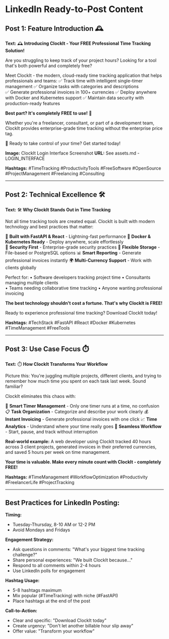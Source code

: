 # LinkedIn Ready-to-Post Content

## Post 1: Feature Introduction 🕰️

**Text:**
🕰️ **Introducing ClockIt - Your FREE Professional Time Tracking Solution!**

Are you struggling to keep track of your project hours? Looking for a tool that's both powerful and completely free? 

Meet ClockIt - the modern, cloud-ready time tracking application that helps professionals and teams:
✅ Track time with intelligent single-timer management
✅ Organize tasks with categories and descriptions  
✅ Generate professional invoices in 100+ currencies
✅ Deploy anywhere with Docker and Kubernetes support
✅ Maintain data security with production-ready features

**Best part? It's completely FREE to use!** 🎉

Whether you're a freelancer, consultant, or part of a development team, ClockIt provides enterprise-grade time tracking without the enterprise price tag.

🚀 Ready to take control of your time? Get started today!

**Image:** ClockIt Login Interface Screenshot
**URL:** See assets.md - LOGIN_INTERFACE

**Hashtags:** #TimeTracking #ProductivityTools #FreeSoftware #OpenSource #ProjectManagement #Freelancing #Consulting

---

## Post 2: Technical Excellence 🛠️

**Text:**
🛠️ **Why ClockIt Stands Out in Time Tracking**

Not all time tracking tools are created equal. ClockIt is built with modern technology and best practices that matter:

🔧 **Built with FastAPI & React** - Lightning-fast performance
🐳 **Docker & Kubernetes Ready** - Deploy anywhere, scale effortlessly  
🔐 **Security First** - Enterprise-grade security practices
💾 **Flexible Storage** - File-based or PostgreSQL options
📊 **Smart Reporting** - Generate professional invoices instantly
🌍 **Multi-Currency Support** - Work with clients globally

Perfect for:
• Software developers tracking project time
• Consultants managing multiple clients  
• Teams needing collaborative time tracking
• Anyone wanting professional invoicing

**The best technology shouldn't cost a fortune. That's why ClockIt is FREE!**

Ready to experience professional time tracking? Download ClockIt today!

**Hashtags:** #TechStack #FastAPI #React #Docker #Kubernetes #TimeManagement #FreeTools

---

## Post 3: Use Case Focus ⏱️

**Text:**
⏱️ **How ClockIt Transforms Your Workflow**

Picture this: You're juggling multiple projects, different clients, and trying to remember how much time you spent on each task last week. Sound familiar?

ClockIt eliminates this chaos with:

🎯 **Smart Timer Management** - Only one timer runs at a time, no confusion
📋 **Task Organization** - Categorize and describe your work clearly
💰 **Instant Invoicing** - Generate professional invoices with one click
📈 **Time Analytics** - Understand where your time really goes
🔄 **Seamless Workflow** - Start, pause, and track without interruption

**Real-world example:** A web developer using ClockIt tracked 40 hours across 3 client projects, generated invoices in their preferred currencies, and saved 5 hours per week on time management.

**Your time is valuable. Make every minute count with ClockIt - completely FREE!**

**Hashtags:** #TimeManagement #WorkflowOptimization #Productivity #FreelancerLife #ProjectTracking

---

## Best Practices for LinkedIn Posting:

**Timing:** 
- Tuesday-Thursday, 8-10 AM or 12-2 PM
- Avoid Mondays and Fridays

**Engagement Strategy:**
- Ask questions in comments: "What's your biggest time tracking challenge?"
- Share personal experiences: "We built ClockIt because..."
- Respond to all comments within 2-4 hours
- Use LinkedIn polls for engagement

**Hashtag Usage:**
- 5-8 hashtags maximum
- Mix popular (#TimeTracking) with niche (#FastAPI)
- Place hashtags at the end of the post

**Call-to-Action:**
- Clear and specific: "Download ClockIt today"
- Create urgency: "Don't let another billable hour slip away"
- Offer value: "Transform your workflow"
